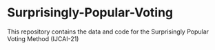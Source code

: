 # Surprisingly-Popular-Voting
This repository contains the data and code for the Surprisingly Popular Voting Method (IJCAI-21)
